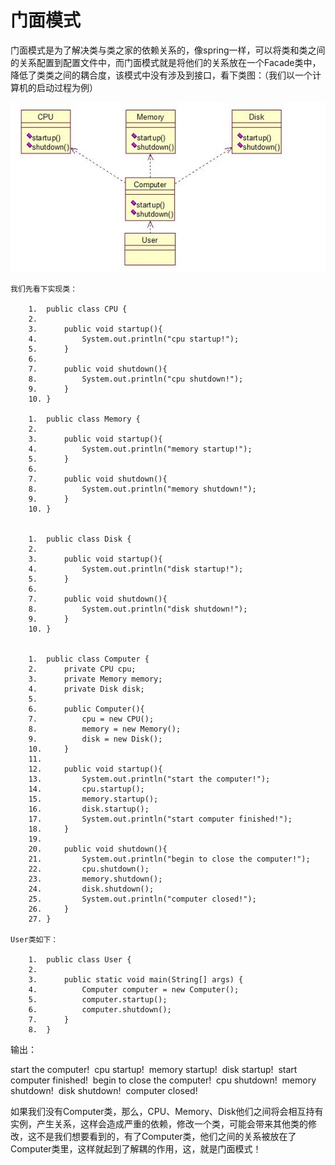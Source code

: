 # 门面模式

门面模式是为了解决类与类之家的依赖关系的，像spring一样，可以将类和类之间的关系配置到配置文件中，而门面模式就是将他们的关系放在一个Facade类中，降低了类类之间的耦合度，该模式中没有涉及到接口，看下类图：（我们以一个计算机的启动过程为例）

![](media/15296368881817.jpg)


```
我们先看下实现类：

	1.	public class CPU {  
	2.	      
	3.	    public void startup(){  
	4.	        System.out.println("cpu startup!");  
	5.	    }  
	6.	      
	7.	    public void shutdown(){  
	8.	        System.out.println("cpu shutdown!");  
	9.	    }  
	10.	}  

	1.	public class Memory {  
	2.	      
	3.	    public void startup(){  
	4.	        System.out.println("memory startup!");  
	5.	    }  
	6.	      
	7.	    public void shutdown(){  
	8.	        System.out.println("memory shutdown!");  
	9.	    }  
	10.	}  


	1.	public class Disk {  
	2.	      
	3.	    public void startup(){  
	4.	        System.out.println("disk startup!");  
	5.	    }  
	6.	      
	7.	    public void shutdown(){  
	8.	        System.out.println("disk shutdown!");  
	9.	    }  
	10.	}  


	1.	public class Computer {  
	2.	    private CPU cpu;  
	3.	    private Memory memory;  
	4.	    private Disk disk;  
	5.	      
	6.	    public Computer(){  
	7.	        cpu = new CPU();  
	8.	        memory = new Memory();  
	9.	        disk = new Disk();  
	10.	    }  
	11.	      
	12.	    public void startup(){  
	13.	        System.out.println("start the computer!");  
	14.	        cpu.startup();  
	15.	        memory.startup();  
	16.	        disk.startup();  
	17.	        System.out.println("start computer finished!");  
	18.	    }  
	19.	      
	20.	    public void shutdown(){  
	21.	        System.out.println("begin to close the computer!");  
	22.	        cpu.shutdown();  
	23.	        memory.shutdown();  
	24.	        disk.shutdown();  
	25.	        System.out.println("computer closed!");  
	26.	    }  
	27.	}  
	
User类如下：

	1.	public class User {  
	2.	  
	3.	    public static void main(String[] args) {  
	4.	        Computer computer = new Computer();  
	5.	        computer.startup();  
	6.	        computer.shutdown();  
	7.	    }  
	8.	}  

```

输出：

start the computer!
 cpu startup!
 memory startup!
 disk startup!
 start computer finished!
 begin to close the computer!
 cpu shutdown!
 memory shutdown!
 disk shutdown!
 computer closed!

如果我们没有Computer类，那么，CPU、Memory、Disk他们之间将会相互持有实例，产生关系，这样会造成严重的依赖，修改一个类，可能会带来其他类的修改，这不是我们想要看到的，有了Computer类，他们之间的关系被放在了Computer类里，这样就起到了解耦的作用，这，就是门面模式！


